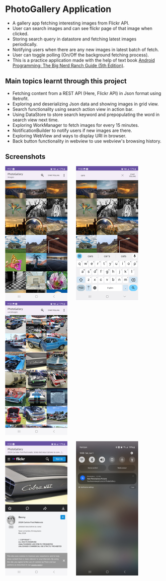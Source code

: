 # PhotoGallery Application
- A gallery app fetching interesting images from Flickr API.
- User can search images and can see flickr page of that image when clicked.
- Storing search query in datastore and fetching latest images periodically.
- Notifying users when there are any new images in latest batch of fetch.
- User can toggle polling (On/Off the background fetching process).
- This is a practice application made with the help of text book [Android Programming: The Big Nerd Ranch Guide (5th Edition)](https://bignerdranch.com/books/android-programming-the-big-nerd-ranch-guide-5th-edition/).

## Main topics learnt through this project
- Fetching content from a REST API (Here, Flickr API) in Json format using Retrofit.
- Exploring and deserializing Json data and showing images in grid view.
- Search functionality using search action view in action bar.
- Using DataStore to store search keyword and prepopulating the word in search view next time.
- Exploring WorkManager to fetch images for every 15 minutes.
- NotificationBuilder to notify users if new images are there.
- Exploring WebView and ways to display URI in browser.
- Back button functionality in webview to use webview's browsing history.

## Screenshots

<img src="screenshots/homescreeen.jpg" width="200">&emsp;&emsp;<img src="screenshots/search.jpg" width="200">&emsp;&emsp;<img src="screenshots/searchresults.jpg" width="200">
<br/>
<br/>
<img src="screenshots/imagedetails.jpg" width="200">&emsp;&emsp;<img src="screenshots/notification.jpg" width="200">
